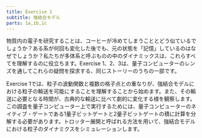 ```yaml
---
title: Exercise 1
subtitle: 強結合モデル
parts: 1a,1b,1c
---
```


物質内の電子を研究することは、コーヒーが冷めてしまうこととどう似ているでしょうか？ある系が何回も変化した後でも、元の状態を「記憶」しているのはなぜでしょうか？私たちが多体系と呼ぶものの中のダイナミックスは、これらすべてを理解するのに役立ちます。Exercise 1、2、3は、量子コンピューターのレンズを通してこれらの疑問を探求する、同じストーリーのうちの一部です。

Exercise 1では、粒子の波動関数と複数の格子点との重なりが、強結合モデルにおける粒子の輸送を可能にすることを理解することから始めます。また、その輸送に必要となる時間が、古典的な輸送に比べて劇的に変化する様を観察します。この調査を量子コンピューター上で実行するためには、量子コンピューターのネイティブ・ゲートである1量子ビットゲートと2量子ビットゲートの積に計算を分解する必要があります。トロッター展開と呼ばれる方法を用いて、強結合モデルにおける粒子のダイナミクスをシミュレーションします。